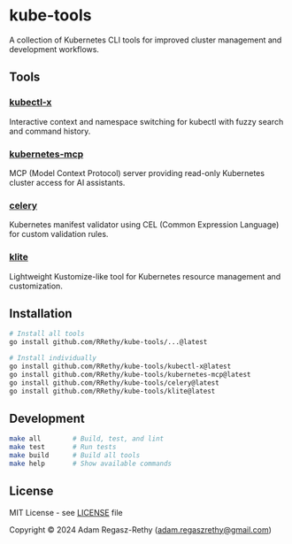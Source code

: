 # kube-tools

A collection of Kubernetes CLI tools for improved cluster management and development workflows.

## Tools

### [kubectl-x](./kubectl-x/)
Interactive context and namespace switching for kubectl with fuzzy search and command history.

### [kubernetes-mcp](./kubernetes-mcp/)
MCP (Model Context Protocol) server providing read-only Kubernetes cluster access for AI assistants.

### [celery](./celery/)
Kubernetes manifest validator using CEL (Common Expression Language) for custom validation rules.

### [klite](./klite/)
Lightweight Kustomize-like tool for Kubernetes resource management and customization.

## Installation

```bash
# Install all tools
go install github.com/RRethy/kube-tools/...@latest

# Install individually
go install github.com/RRethy/kube-tools/kubectl-x@latest
go install github.com/RRethy/kube-tools/kubernetes-mcp@latest
go install github.com/RRethy/kube-tools/celery@latest
go install github.com/RRethy/kube-tools/klite@latest
```

## Development

```bash
make all        # Build, test, and lint
make test       # Run tests
make build      # Build all tools
make help       # Show available commands
```

## License

MIT License - see [LICENSE](LICENSE) file

Copyright © 2024 Adam Regasz-Rethy (adam.regaszrethy@gmail.com)